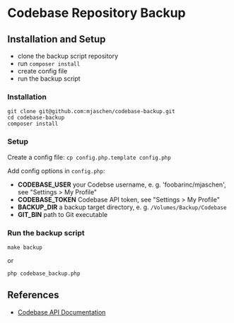 # Codebase Repository Backup

## Installation and Setup

* clone the backup script repository
* run `composer install`
* create config file
* run the backup script

### Installation

    git clone git@github.com:mjaschen/codebase-backup.git
    cd codebase-backup
    composer install

### Setup

Create a config file: `cp config.php.template config.php`

Add config options in `config.php`:

* **CODEBASE_USER** your Codebse username, e. g. 'foobarinc/mjaschen', see "Settings > My Profile"
* **CODEBASE_TOKEN** Codebase API token, see "Settings > My Profile"
* **BACKUP_DIR** a backup target directory, e. g. `/Volumes/Backup/Codebase`
* **GIT_BIN** path to Git executable

### Run the backup script

    make backup

or

    php codebase_backup.php

## References

* [Codebase API Documentation](http://support.codebasehq.com/kb)
